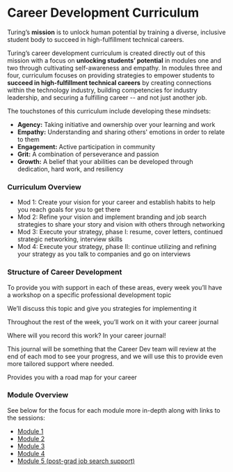 # Career Development Curriculum

Turing’s **mission** is to unlock human potential by training a diverse, inclusive student body to succeed in high-fulfillment technical careers. 

Turing’s career development curriculum is created directly out of this mission with a focus on **unlocking students’ potential** in modules one and two through cultivating self-awareness and empathy. In modules three and four, curriculum focuses on providing strategies to empower students to **succeed in high-fulfillment technical careers** by creating connections within the technology industry, building competencies for industry leadership, and securing a fulfilling career -- and not just another job. 

The touchstones of this curriculum include developing these mindsets: 

* **Agency:** Taking initiative and ownership over your learning and work
* **Empathy:** Understanding and sharing others' emotions in order to relate to them 
* **Engagement:** Active participation in community
* **Grit:** A combination of perseverance and passion
* **Growth:** A belief that your abilities can be developed through dedication, hard work, and resiliency

### Curriculum Overview

* Mod 1: Create your vision for your career and establish habits to help you reach goals for you to get there
* Mod 2: Refine your vision and implement branding and job search strategies to share your story and vision with others through networking
* Mod 3: Execute your strategy, phase I: resume, cover letters, continued strategic networking, interview skills
* Mod 4: Execute your strategy, phase II: continue utilizing and refining your strategy as you talk to companies and go on interviews

### Structure of Career Development
To provide you with support in each of these areas, every week you’ll have a workshop on a specific professional development topic 

We’ll discuss this topic and give you strategies for implementing it

Throughout the rest of the week, you’ll work on it with your career journal

Where will you record this work? In your career journal! 

This journal will be something that the Career Dev team will review at the end of each mod to see your progress, and we will use this to provide even more tailored support where needed. 

Provides you with a road map for your career

### Module Overview
See below for the focus for each module more in-depth along with links to the sessions:

* [Module 1](https://github.com/turingschool/career-development-curriculum-site/blob/master/module_one/index.md)
* [Module 2](https://github.com/turingschool/career-development-curriculum-site/blob/master/module_two/index.md)
* [Module 3](https://github.com/turingschool/career-development-curriculum-site/blob/master/module_three/index.md)
* [Module 4](https://github.com/turingschool/career-development-curriculum-site/blob/master/module_four/index.md)
* [Module 5 (post-grad job search support)](https://github.com/turingschool/career-development-curriculum-site/blob/master/module-5/index.md)

